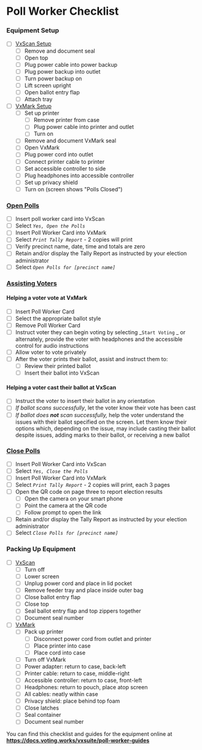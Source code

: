 # Poll Worker Checklist

### Equipment Setup

* [ ] [VxScan Setup](setting-up-and-opening-polls/vxscan-setup.md)
  * [ ] Remove and document seal
  * [ ] Open top
  * [ ] Plug power cable into power backup
  * [ ] Plug power backup into outlet
  * [ ] Turn power backup on
  * [ ] Lift screen upright
  * [ ] Open ballot entry flap
  * [ ] Attach tray
* [ ] [VxMark Setup](setting-up-and-opening-polls/vxmark.md)
  * [ ] Set up printer
    * [ ] Remove printer from case
    * [ ] Plug power cable into printer and outlet
    * [ ] Turn on
  * [ ] Remove and document VxMark seal
  * [ ] Open VxMark
  * [ ] Plug power cord into outlet
  * [ ] Connect printer cable to printer
  * [ ] Set accessible controller to side
  * [ ] Plug headphones into accessible controller
  * [ ] Set up privacy shield
  * [ ] Turn on (screen shows "Polls Closed")

### [Open Polls](setting-up-and-opening-polls/opening-polls.md)

* [ ] Insert poll worker card into VxScan
* [ ] Select _`Yes, Open the Polls`_
* [ ] Insert Poll Worker Card into VxMark
* [ ] Select _`Print Tally Report` -_ 2 copies will print
* [ ] Verify precinct name, date, time and totals are zero
* [ ] Retain and/or display the Tally Report as instructed by your election administrator
* [ ] Select _`Open Polls for [precinct name]`_

### [Assisting Voters](checklist.md#assisting-voters)

#### Helping a voter vote at VxMark

* [ ] Insert Poll Worker Card
* [ ] Select the appropriate ballot style
* [ ] Remove Poll Worker Card
* [ ] Instruct voter they can begin voting by selecting _`Start Voting` _ or alternately, provide the voter with headphones and the accessible control for audio instructions
* [ ] Allow voter to vote privately
* [ ] After the voter prints their ballot, assist and instruct them to:
  * [ ] Review their printed ballot
  * [ ] Insert their ballot into VxScan

#### **Helping a voter cast their ballot at VxScan**

* [ ] Instruct the voter to insert their ballot in any orientation
* [ ] _If ballot scans successfully_, let the voter know their vote has been cast
* [ ] _If ballot does **not** scan successfully,_ help the voter understand the issues with their ballot specified on the screen. Let them know their options which, depending on the issue, may include casting their ballot despite issues, adding marks to their ballot, or receiving a new ballot

### [Close Polls](checklist.md#close-polls)

* [ ] Insert Poll Worker Card into VxScan
* [ ] Select _`Yes, Close the Polls`_
* [ ] Insert Poll Worker Card into VxMark
* [ ] Select _`Print Tally Report` -_ 2 copies will print, each 3 pages
* [ ] Open the QR code on page three to report election results
  * [ ] Open the camera on your smart phone
  * [ ] Point the camera at the QR code
  * [ ] Follow prompt to open the link&#x20;
* [ ] Retain and/or display the Tally Report as instructed by your election administrator
* [ ] Select _`Close Polls for [precinct name]`_

### Packing Up Equipment

* [ ] [VxScan](closing-polls-and-packing-up/handling-results-and-packing-up-vxscan.md#cleaning-up)
  * [ ] Turn off
  * [ ] Lower screen
  * [ ] Unplug power cord and place in lid pocket
  * [ ] Remove feeder tray and place inside outer bag
  * [ ] Close ballot entry flap
  * [ ] Close top
  * [ ] Seal ballot entry flap and top zippers together
  * [ ] Document seal number
* [ ] [VxMark](closing-polls-and-packing-up/packing-up-vxmark.md)
  * [ ] Pack up printer
    * [ ] Disconnect power cord from outlet and printer
    * [ ] Place printer into case
    * [ ] Place cord into case
  * [ ] Turn off VxMark
  * [ ] Power adapter: return to case, back-left
  * [ ] Printer cable: return to case, middle-right
  * [ ] Accessible controller: return to case, front-left
  * [ ] Headphones: return to pouch, place atop screen
  * [ ] All cables: neatly within case
  * [ ] Privacy shield: place behind top foam
  * [ ] Close latches
  * [ ] Seal container
  * [ ] Document seal number

You can find this checklist and guides for the equipment online at **https://docs.voting.works/vxsuite/poll-worker-guides**
